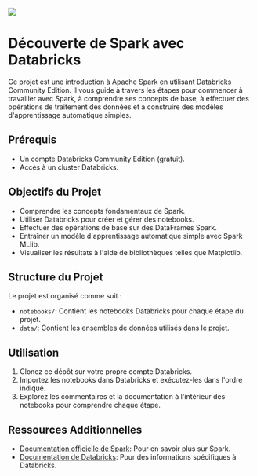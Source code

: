 ![](https://miro.medium.com/v2/resize:fit:800/0*X1I3rXiHQHa9nMLa)

# Découverte de Spark avec Databricks

Ce projet est une introduction à Apache Spark en utilisant Databricks Community Edition. Il vous guide à travers les étapes pour commencer à travailler avec Spark, à comprendre ses concepts de base, à effectuer des opérations de traitement des données et à construire des modèles d'apprentissage automatique simples.

## Prérequis

- Un compte Databricks Community Edition (gratuit).
- Accès à un cluster Databricks.

## Objectifs du Projet

- Comprendre les concepts fondamentaux de Spark.
- Utiliser Databricks pour créer et gérer des notebooks.
- Effectuer des opérations de base sur des DataFrames Spark.
- Entraîner un modèle d'apprentissage automatique simple avec Spark MLlib.
- Visualiser les résultats à l'aide de bibliothèques telles que Matplotlib.

## Structure du Projet

Le projet est organisé comme suit :

- `notebooks/`: Contient les notebooks Databricks pour chaque étape du projet.
- `data/`: Contient les ensembles de données utilisés dans le projet.


## Utilisation

1. Clonez ce dépôt sur votre propre compte Databricks.
2. Importez les notebooks dans Databricks et exécutez-les dans l'ordre indiqué.
3. Explorez les commentaires et la documentation à l'intérieur des notebooks pour comprendre chaque étape.

## Ressources Additionnelles

- [Documentation officielle de Spark](https://spark.apache.org/docs/latest/): Pour en savoir plus sur Spark.
- [Documentation de Databricks](https://docs.databricks.com/): Pour des informations spécifiques à Databricks.
